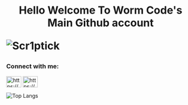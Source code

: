 <h1 align="center"> Hello Welcome To Worm Code's Main Github account
<p align="left"> <img src="https://komarev.com/ghpvc/?username=Scr1ptick&label=Profile%20views&color=0e75b6&style=flat-square&logo=appveyor" alt="Scr1ptick" /> </p>
<h3 align="left">Connect with me:</h3>
<p align="left">
<!--yt--><a href="https://www.youtube.com/channel/UC2HFLq7QM6qbBZ8Q2wzWyBw" target="blank"><img align="center" src="https://raw.githubusercontent.com/rahuldkjain/github-profile-readme-generator/master/src/images/icons/Social/youtube.svg" alt="https://www.youtube.com/channel/UC2HFLq7QM6qbBZ8Q2wzWyBw" height="30" width="40" /></a>
<!--discord--><a href="https://discord.gg/uHquRhwFbY" target="blank"><img align="center" src="https://raw.githubusercontent.com/rahuldkjain/github-profile-readme-generator/master/src/images/icons/Social/discord.svg" alt="https://discord.gg/uHquRhwFbY" height="30" width="40" /></a>
</p>
<p align="left"> 

![Top Langs](https://github-readme-stats.vercel.app/api/top-langs/?username=Compiled-Studio&theme=dark)

